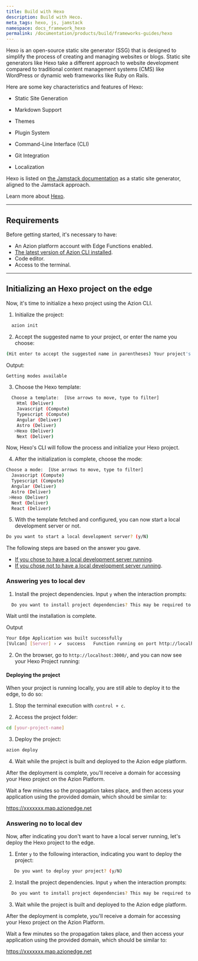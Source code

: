 ```yaml
---
title: Build with Hexo
description: Build with Heco.
meta_tags: hexo, js, jamstack
namespace: docs_framework_hexo
permalink: /documentation/products/build/frameworks-guides/hexo
---
```


Hexo is an open-source static site generator (SSG) that is designed to simplify the process of creating and managing websites or blogs. Static site generators like Hexo take a different approach to website development compared to traditional content management systems (CMS) like WordPress or dynamic web frameworks like Ruby on Rails.

Here are some key characteristics and features of Hexo:

- Static Site Generation

- Markdown Support

- Themes

- Plugin System

- Command-Line Interface (CLI)

- Git Integration

- Localization

Hexo is listed on [the Jamstack documentation](https://jamstack.org/generators/hexo/) as a static site generator, aligned to the Jamstack approach.

Learn more about [Hexo](https://hexo.io/docs/).

---

## Requirements

Before getting started, it's necessary to have:

- An Azion platform account with Edge Functions enabled.
- [The latest version of Azion CLI installed](/en/documentation/products/cli/overview/).
- Code editor.
- Access to the terminal.

---

## Initializing an Hexo project on the edge

Now, it's time to initialize a hexo project using the Azion CLI.

1. Initialize the project:

```sh 
  azion init
```

2. Accept the suggested name to your project, or enter the name you choose:

```sh 
(Hit enter to accept the suggested name in parentheses) Your project's name:  (dynamic_caligari)
```

Output: 

```sh
Getting modes available
```

3. Choose the Hexo template: 

```sh 
  Choose a template:  [Use arrows to move, type to filter]
    Html (Deliver)
    Javascript (Compute)
    Typescript (Compute)
    Angular (Deliver)
    Astro (Deliver)
   >Hexo (Deliver)
    Next (Deliver)
```

Now, Hexo's CLI will follow the process and initialize your Hexo project.

4. After the initialization is complete, choose the mode:

```sh 
Choose a mode:  [Use arrows to move, type to filter]
  Javascript (Compute)
  Typescript (Compute)
  Angular (Deliver)
  Astro (Deliver)
 >Hexo (Deliver)
  Next (Deliver)
  React (Deliver)
```

5. With the template fetched and configured, you can now start a local development server or not.

```sh 
Do you want to start a local development server? (y/N) 
```

The following steps are based on the answer you gave. 

- [If you chose to have a local development server running]().
- [If you chose not to have a local development server running]().

### Answering yes to local dev

1. Install the project dependencies. Input `y` when the interaction prompts:

```sh 
  Do you want to install project dependencies? This may be required to start local development server (y/N)
```

Wait until the installation is complete.

Output

```sh
Your Edge Application was built successfully
[Vulcan] [Server] › ✔  success   Function running on port http://localhost:3000/
```

2. On the browser, go to `http://localhost:3000/`, and you can now see your Hexo Project running: 

#### Deploying the project

When your project is running locally, you are still able to deploy it to the edge, to do so: 

1. Stop the terminal execution with `control + c`.

2. Access the project folder:

```sh
cd [your-project-name] 
```

3. Deploy the project:

```sh
azion deploy
```

4. Wait while the project is built and deployed to the Azion edge platform.


After the deployment is complete, you'll receive a domain for accessing your Hexo project on the Azion Platform.

Wait a few minutes so the propagation takes place, and then access your application using the provided domain, which should be similar to:

https://xxxxxxx.map.azionedge.net


### Answering no to local dev

Now, after indicating you don't want to have a local server running, let's deploy the Hexo project to the edge. 

1. Enter `y` to the following interaction, indicating you want to deploy the project:

```sh
   Do you want to deploy your project? (y/N) 
```

2. Install the project dependencies. Input `y` when the interaction prompts:

```sh 
  Do you want to install project dependencies? This may be required to deploy your project (y/N)
```

3. Wait while the project is built and deployed to the Azion edge platform.


After the deployment is complete, you'll receive a domain for accessing your Hexo project on the Azion Platform.

Wait a few minutes so the propagation takes place, and then access your application using the provided domain, which should be similar to:

https://xxxxxxx.map.azionedge.net